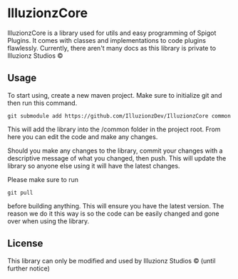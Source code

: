 # IlluzionzCore

IlluzionzCore is a library used for utils and easy programming of Spigot Plugins. It comes with classes and implementations to code plugins flawlessly. Currently, there aren't many docs as this library is private to Illuzionz Studios ©

## Usage

To start using, create a new maven project. Make sure to initialize git and then run this command.

```
git submodule add https://github.com/IlluzionzDev/IlluzionzCore common
```
This will add the library into the /common folder in the project root. From here you can edit the code and make any changes.

Should you make any changes to the library, commit your changes with a descriptive message of what you changed, then push. This will update the library so anyone else using it will have the latest changes.

Please make sure to run
```
git pull
```
before building anything. This will ensure you have the latest version. The reason we do it this way is so the code can be easily changed and gone over when using the library.

## License
This library can only be modified and used by Illuzionz Studios © (until further notice)

